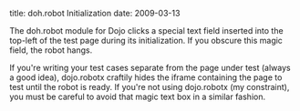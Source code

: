 title: doh.robot Initialization
date: 2009-03-13



The doh.robot module for Dojo clicks a special text field inserted into the top-left of the test page during its initialization. If you obscure this magic field, the robot hangs.



If you're writing your test cases separate from the page under test (always a good idea), dojo.robotx craftily hides the iframe containing the page to test until the robot is ready. If you're not using dojo.robotx (my constraint), you must be careful to avoid that magic text box in a similar fashion.